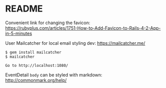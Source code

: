 # README


Convenient link for changing the favicon: https://rubyplus.com/articles/1751-How-to-Add-Favicon-to-Rails-4-2-App-in-5-minutes

User Mailcatcher for local email styling dev: https://mailcatcher.me/

```
$ gem install mailcatcher
$ mailcatcher

Go to http://localhost:1080/
```

EventDetail `body` can be styled with markdown: http://commonmark.org/help/
